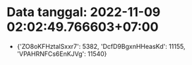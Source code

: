 # Data tanggal: 2022-11-09 02:02:49.766603+07:00

* {'ZO8oKFHztalSxxr7': 5382, 'DcfD9BgxnHHeasKd': 11155, 'VPAHRNFCs6EnKJVg': 11540}
